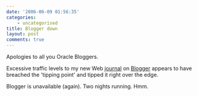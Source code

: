 ```yaml
---
date: '2006-06-09 01:56:35'
categories:
    - uncategorised
title: Blogger down
layout: post
comments: true
---
```


Apologies to all you Oracle Bloggers.

Excessive traffic levels to my new Web
[journal](http://www.nbrightside.com/blog/2006/06/08/recently-i-gave-birth-to-a-blog/)
on [Blogger](http://www.blogger.com/) appears to have breached the
'tipping point' and tipped it right over the edge.

Blogger is unavailable (again). Two nights running. Hmm.
